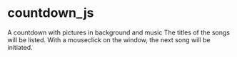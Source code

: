 # countdown_js
A countdown with pictures in background and music 
The titles of the songs will be listed.
With a mouseclick on the window, the next song will be initiated.
